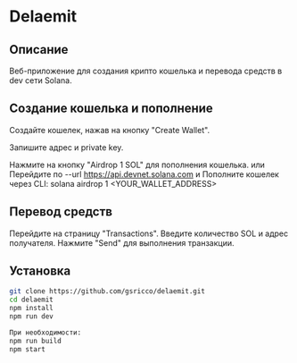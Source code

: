 # Delaemit

## Описание

Веб-приложение для создания крипто кошелька и перевода средств в dev сети Solana.

## Создание кошелька и пополнение

Создайте кошелек, нажав на кнопку "Create Wallet".

Запишите адрес и private key.


Нажмите на кнопку "Airdrop 1 SOL" для пополнения кошелька.
или
Перейдите по --url https://api.devnet.solana.com и Пополните кошелек через CLI:
solana airdrop 1 <YOUR_WALLET_ADDRESS>

## Перевод средств

Перейдите на страницу "Transactions".
Введите количество SOL и адрес получателя.
Нажмите "Send" для выполнения транзакции.


## Установка

```sh
git clone https://github.com/gsricco/delaemit.git
cd delaemit
npm install
npm run dev

При необходимости:
npm run build 
npm start



